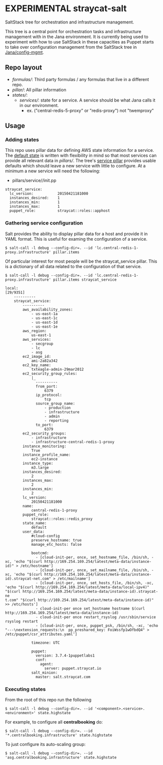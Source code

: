 **EXPERIMENTAL**
straycat-salt
===

SaltStack tree for orchestration and infrastructure management.

This tree is a central point for orchestration tasks and infrastructure management with in the Jana environment.  It is currently being used to experiment with how to use SaltStack in these capacities as Puppet starts to take over configuration management from the SaltStack tree in [Jana/config-mgmt](https://github.com/Jana-Mobile/config-mgmt).


## Repo layout
* _formulas/_: Third party formulas / any formulas that live in a different repo.
* _pillar/_: All pillar information
* _states/_:
  * _services/_: state for a service.  A service should be what Jana calls it in our environment.
      * ex. ("central-redis-5-proxy" or "redis-proxy") not "twemproxy"

## Usage

### Adding states
This repo uses pillar data for defining AWS state information for a service.  The [default state](https://github.com/Jana-Mobile/straycat-salt/tree/master/states/service/bizbot) is written with flexibility in mind so that most services can provide all relevant data in _pillars/_.  The tree's [service pillar](https://github.com/Jana-Mobile/straycat-salt/blob/master/pillar/service/init.sls) provides usable defaults which should leave a new service with little to configure.  At a minimum a new service will need the following:

* pillars/service/<myservice>/init.pp
```
straycat_service:
  lc_version:           20150421181000
  instances_desired:    1
  instances_min:        1
  instances_max:        1
  puppet_role:          straycat::roles::apphost
```

### Gathering service configuration
Salt provides the ability to display pillar data for a host and provide it in YAML format.  This is useful for examing the configuration of a service.

```
$ salt-call -l debug --config-dir=. --id 'lc.central-redis-1-proxy.infrastructure' pillar.items
```

Of particular interest for most people will be the straycat_service pillar.  This is a dictionary of all data related to the configuration of that service.
```
$ salt-call -l debug --config-dir=. --id 'lc.central-redis-1-proxy.infrastructure' pillar.items straycat_service

local:                                                                                                                                                                                             [29/9351]
    ----------
    straycat_service:
        ----------
        aws_availability_zones:
            - us-east-1a
            - us-east-1c
            - us-east-1d
            - us-east-1e
        aws_region:
            us-east-1
        aws_services:
            - secgroup
            - lc
            - asg
        ec2_image_id:
            ami-2a82a342
        ec2_key_name:
            txteagle-admin-29mar2012
        ec2_security_group_rules:
            |_
              ----------
              from_port:
                  6379
              ip_protocol:
                  tcp
              source_group_name:
                  - production
                  - infrastructure
                  - admin
                  - reporting
              to_port:
                  6379
        ec2_security_groups:
            - infrastructure
            - infrastructure-central-redis-1-proxy
        instance_monitoring:
            True
        instance_profile_name:
            ec2-instance
        instance_type:
            m3.large
        instances_desired:
            2
        instances_max:
            2
        instances_min:
            2
        lc_version:
            20150421181000
        name:
            central-redis-1-proxy
        puppet_role:
            straycat::roles::redis_proxy
        state_name:
            default
        user_data:
            #cloud-config
            preserve_hostname: true
            manage_etc_hosts: false

            bootcmd:
              - [cloud-init-per, once, set_hostname_file, /bin/sh, -xc, 'echo "$(curl http://169.254.169.254/latest/meta-data/instance-id)" > /etc/hostname']
              - [cloud-init-per, once, set_mailname_file, /bin/sh, -xc, 'echo "$(curl http://169.254.169.254/latest/meta-data/instance-id).straycat-net.com" > /etc/mailname']
              - [cloud-init-per, once, set_hosts_file, /bin/sh, -xc, 'echo "$(curl http://169.254.169.254/latest/meta-data/local-ipv4)" "$(curl http://169.254.169.254/latest/meta-data/instance-id).straycat-ne
t.com" "$(curl http://169.254.169.254/latest/meta-data/instance-id)" >> /etc/hosts']
              - cloud-init-per once set_hostname hostname $(curl http://169.254.169.254/latest/meta-data/instance-id)
              - cloud-init-per once restart_rsyslog /usr/sbin/service rsyslog restart
              - [cloud-init-per, once, puppet_psk, /bin/sh, -xc, 'echo  "---\nextension_requests:\n  pp_preshared_key: FoiWssfp1wOfbdQ4" > /etc/puppet/csr_attributes.yaml']

            timezone: UTC

            puppet:
              version: 3.7.4-1puppetlabs1
              conf:
                agent:
                  server: puppet.straycat.io
            salt_minion:
              master: salt.straycat.com
```
### Executing states
From the root of this repo run the following
```
$ salt-call -l debug --config-dir=. --id '<component>.<service>.<environment>' state.highstate
```

For example, to configure all __centralbooking__ do:
```
$ salt-call -l debug --config-dir=. --id '*.centralbooking.infrastructure' state.highstate
```

To just configure its auto-scaling group:
```
$ salt-call -l debug --config-dir=. --id 'asg.centralbooking.infrastructure' state.highstate
```
